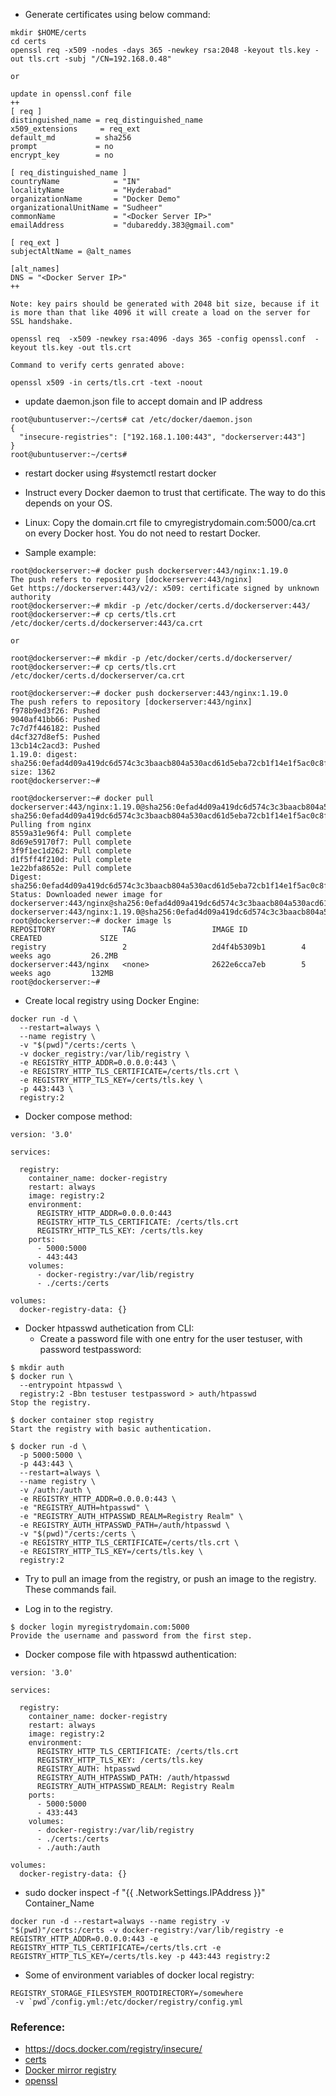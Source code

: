 - Generate certificates using below command:
```
mkdir $HOME/certs
cd certs
openssl req -x509 -nodes -days 365 -newkey rsa:2048 -keyout tls.key -out tls.crt -subj "/CN=192.168.0.48"

or

update in openssl.conf file
++
[ req ]
distinguished_name = req_distinguished_name
x509_extensions     = req_ext
default_md         = sha256
prompt             = no
encrypt_key        = no

[ req_distinguished_name ]
countryName            = "IN"
localityName           = "Hyderabad"
organizationName       = "Docker Demo"
organizationalUnitName = "Sudheer"
commonName             = "<Docker Server IP>"
emailAddress           = "dubareddy.383@gmail.com"

[ req_ext ]
subjectAltName = @alt_names

[alt_names]
DNS = "<Docker Server IP>"
++

Note: key pairs should be generated with 2048 bit size, because if it is more than that like 4096 it will create a load on the server for SSL handshake.

openssl req  -x509 -newkey rsa:4096 -days 365 -config openssl.conf  -keyout tls.key -out tls.crt

Command to verify certs genrated above:

openssl x509 -in certs/tls.crt -text -noout
```

- update daemon.json file to accept domain and IP address
```
root@ubuntuserver:~/certs# cat /etc/docker/daemon.json 
{
  "insecure-registries": ["192.168.1.100:443", "dockerserver:443"]
}
root@ubuntuserver:~/certs#
```

- restart docker using #systemctl restart docker

- Instruct every Docker daemon to trust that certificate. The way to do this depends on your OS.

- Linux: Copy the domain.crt file to cmyregistrydomain.com:5000/ca.crt on every Docker host. You do not need to restart Docker.

- Sample example:
```
root@dockerserver:~# docker push dockerserver:443/nginx:1.19.0 
The push refers to repository [dockerserver:443/nginx]
Get https://dockerserver:443/v2/: x509: certificate signed by unknown authority
root@dockerserver:~# mkdir -p /etc/docker/certs.d/dockerserver:443/
root@dockerserver:~# cp certs/tls.crt /etc/docker/certs.d/dockerserver:443/ca.crt

or

root@dockerserver:~# mkdir -p /etc/docker/certs.d/dockerserver/
root@dockerserver:~# cp certs/tls.crt /etc/docker/certs.d/dockerserver/ca.crt

root@dockerserver:~# docker push dockerserver:443/nginx:1.19.0 
The push refers to repository [dockerserver:443/nginx]
f978b9ed3f26: Pushed 
9040af41bb66: Pushed 
7c7d7f446182: Pushed 
d4cf327d8ef5: Pushed 
13cb14c2acd3: Pushed 
1.19.0: digest: sha256:0efad4d09a419dc6d574c3c3baacb804a530acd61d5eba72cb1f14e1f5ac0c8f size: 1362
root@dockerserver:~# 

root@dockerserver:~# docker pull dockerserver:443/nginx:1.19.0@sha256:0efad4d09a419dc6d574c3c3baacb804a530acd61d5eba72cb1f14e1f5ac0c8f
sha256:0efad4d09a419dc6d574c3c3baacb804a530acd61d5eba72cb1f14e1f5ac0c8f: Pulling from nginx
8559a31e96f4: Pull complete 
8d69e59170f7: Pull complete 
3f9f1ec1d262: Pull complete 
d1f5ff4f210d: Pull complete 
1e22bfa8652e: Pull complete 
Digest: sha256:0efad4d09a419dc6d574c3c3baacb804a530acd61d5eba72cb1f14e1f5ac0c8f
Status: Downloaded newer image for dockerserver:443/nginx@sha256:0efad4d09a419dc6d574c3c3baacb804a530acd61d5eba72cb1f14e1f5ac0c8f
dockerserver:443/nginx:1.19.0@sha256:0efad4d09a419dc6d574c3c3baacb804a530acd61d5eba72cb1f14e1f5ac0c8f
root@dockerserver:~# docker image ls
REPOSITORY               TAG                 IMAGE ID            CREATED             SIZE
registry                 2                   2d4f4b5309b1        4 weeks ago         26.2MB
dockerserver:443/nginx   <none>              2622e6cca7eb        5 weeks ago         132MB
root@dockerserver:~# 
```

- Create local registry using Docker Engine:
```
docker run -d \
  --restart=always \
  --name registry \
  -v "$(pwd)"/certs:/certs \
  -v docker_registry:/var/lib/registry \
  -e REGISTRY_HTTP_ADDR=0.0.0.0:443 \
  -e REGISTRY_HTTP_TLS_CERTIFICATE=/certs/tls.crt \
  -e REGISTRY_HTTP_TLS_KEY=/certs/tls.key \
  -p 443:443 \
  registry:2
```

- Docker compose method:
```
version: '3.0'

services:

  registry:
    container_name: docker-registry
    restart: always
    image: registry:2
    environment:
      REGISTRY_HTTP_ADDR=0.0.0.0:443
      REGISTRY_HTTP_TLS_CERTIFICATE: /certs/tls.crt
      REGISTRY_HTTP_TLS_KEY: /certs/tls.key
    ports:
      - 5000:5000
      - 443:443
    volumes:
      - docker-registry:/var/lib/registry
      - ./certs:/certs

volumes:
  docker-registry-data: {}
```

- Docker htpasswd authetication from CLI:
  - Create a password file with one entry for the user testuser, with password testpassword:
```
$ mkdir auth
$ docker run \
  --entrypoint htpasswd \
  registry:2 -Bbn testuser testpassword > auth/htpasswd
Stop the registry.

$ docker container stop registry
Start the registry with basic authentication.

$ docker run -d \
  -p 5000:5000 \
  -p 443:443 \
  --restart=always \
  --name registry \
  -v /auth:/auth \
  -e REGISTRY_HTTP_ADDR=0.0.0.0:443 \
  -e "REGISTRY_AUTH=htpasswd" \
  -e "REGISTRY_AUTH_HTPASSWD_REALM=Registry Realm" \
  -e REGISTRY_AUTH_HTPASSWD_PATH=/auth/htpasswd \
  -v "$(pwd)"/certs:/certs \
  -e REGISTRY_HTTP_TLS_CERTIFICATE=/certs/tls.crt \
  -e REGISTRY_HTTP_TLS_KEY=/certs/tls.key \
  registry:2
```
- Try to pull an image from the registry, or push an image to the registry. These commands fail.

- Log in to the registry.
```
$ docker login myregistrydomain.com:5000
Provide the username and password from the first step.
```

- Docker compose file with htpasswd authentication:
```
version: '3.0'

services:

  registry:
    container_name: docker-registry
    restart: always
    image: registry:2
    environment:
      REGISTRY_HTTP_TLS_CERTIFICATE: /certs/tls.crt
      REGISTRY_HTTP_TLS_KEY: /certs/tls.key
      REGISTRY_AUTH: htpasswd
      REGISTRY_AUTH_HTPASSWD_PATH: /auth/htpasswd
      REGISTRY_AUTH_HTPASSWD_REALM: Registry Realm
    ports:
      - 5000:5000
      - 433:443
    volumes:
      - docker-registry:/var/lib/registry
      - ./certs:/certs
      - ./auth:/auth

volumes:
  docker-registry-data: {}
```

- sudo docker inspect -f "{{ .NetworkSettings.IPAddress }}" Container_Name
```
docker run -d --restart=always --name registry -v "$(pwd)"/certs:/certs -v docker-registry:/var/lib/registry -e REGISTRY_HTTP_ADDR=0.0.0.0:443 -e REGISTRY_HTTP_TLS_CERTIFICATE=/certs/tls.crt -e REGISTRY_HTTP_TLS_KEY=/certs/tls.key -p 443:443 registry:2
```

- Some of environment variables of docker local registry:
```
REGISTRY_STORAGE_FILESYSTEM_ROOTDIRECTORY=/somewhere
 -v `pwd`/config.yml:/etc/docker/registry/config.yml
```

### Reference:
- https://docs.docker.com/registry/insecure/
- [certs](https://www.sslshopper.com/article-most-common-openssl-commands.html)
- [Docker mirror registry](https://github.com/moby/moby/blob/v1.6.2/docs/sources/articles/registry_mirror.md)
- [openssl](https://phoenixnap.com/kb/openssl-tutorial-ssl-certificates-private-keys-csrs)
